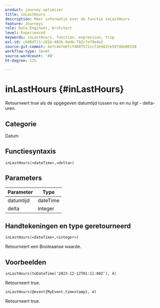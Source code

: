 ```yaml
---
product: journey optimizer
title: inLastHours
description: Meer informatie over de functie inLastHours
feature: Journeys
role: Data Engineer, Architect
level: Experienced
keywords: inLastHours, function, expression, trip
exl-id: c648d711-c81b-403b-9adb-792c7e79e4e2
source-git-commit: 4e7c4e7e6fcf488f572ccf3e9037e597dde06510
workflow-type: tm+mt
source-wordcount: '49'
ht-degree: 12%

---
```


# inLastHours {#inLastHours}

Retourneert true als de opgegeven datumtijd tussen nu en nu ligt - delta-uren.

## Categorie

Datum

## Functiesyntaxis

`inLastHours(<dateTime>,<delta>)`

## Parameters

| Parameter | Type |
|-----------|------------------|
| datumtijd | dateTime |
| delta | integer |

## Handtekeningen en type geretourneerd

`inLastHours(<dateTime>,<integer>)`

Retourneert een Booleaanse waarde.

## Voorbeelden

`inLastHours(toDateTime('2023-12-12T01:11:00Z'), 4)`

Retourneert true.

`inLastHours(@event{MyEvent.timestamp}, 4)`

Retourneert true.
